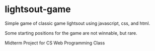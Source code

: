 # lightsout-game
Simple game of classic game lightsout using javascript, css, and html.

Some starting positions for the game are not winnable, but rare.

Midterm Project for CS Web Programming Class
